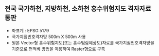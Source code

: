 ## 전국 국가하천, 지방하천, 소하천 홍수위험지도 격자자료 통판
* 좌표계 : EPSG 5179
* 국가지점번호격자망 500m X 500m 사용
* 원본 Vector형 홍수위험지도(또는 홍수범람예상도)자료를 국가지점번호격자망을 기준으로 면적비 방법을 이용하여 Raster형으로 구축       
